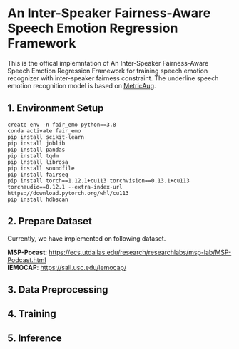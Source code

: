# An Inter-Speaker Fairness-Aware Speech Emotion Regression Framework
This is the offical implemntation of An Inter-Speaker Fairness-Aware Speech Emotion Regression Framework for training speech emotion recognizer with inter-speaker fairness constraint.
The underline speech emotion recognition model is based on [MetricAug](https://github.com/crowpeter/MetricAug).
## 1. Environment Setup
```
create env -n fair_emo python==3.8
conda activate fair_emo
pip install scikit-learn  
pip install joblib  
pip install pandas  
pip install tqdm  
pip lnstall librosa  
pip install soundfile  
pip install fairseq  
pip install torch==1.12.1+cu113 torchvision==0.13.1+cu113 torchaudio==0.12.1 --extra-index-url https://download.pytorch.org/whl/cu113  
pip install hdbscan
```
## 2. Prepare Dataset
Currently, we have implemented on following dataset.

**MSP-Pocast**: <https://ecs.utdallas.edu/research/researchlabs/msp-lab/MSP-Podcast.html>  
**IEMOCAP**: <https://sail.usc.edu/iemocap/>
## 3. Data Preprocessing
## 4. Training
## 5. Inference
